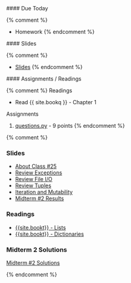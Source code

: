 <article class="due" markdown="block">
#### Due Today

{% comment %}
* Homework
{% endcomment %}

</article>

<article class="slides" markdown="block">
#### Slides

{% comment %}
* [Slides](classes/01/intro.html)
{% endcomment %}

</article>

<article class="assignments" markdown="block">
#### Assignments / Readings		

{% comment %}
Readings

* Read {{ site.bookq }} - Chapter 1

Assignments 

1. [questions.py](homework/hw01/questions.py) - 9 points
{% endcomment %}
</article>
{% comment %}
<a name="class25"></a>

### Slides

* [About Class #25](classes/25/meta.html)
* [Review Exceptions](classes/25/exceptions.html)
* [Review File I/O](classes/25/file-io.html)
* [Review Tuples](classes/25/tuples.html)
* [Iteration and Mutability](classes/25/list_iteration_mutability_review.html)
* [Midterm #2 Results](classes/25/exam.html)

<!--
* [Dictionaries](classes/25/dictionaries.html)
* [List Comprehensions](classes/25/list_comprehensions.html)
-->

<!--
* [Midterm](resources/handouts/midterm_2.pdf) and [Solutions](resources/handouts/midterm_2_solutions.pdf)
-->

### Readings

* [{{site.bookt}} - Lists](http://openbookproject.net/thinkcs/python/english3e/lists.html) 
* [{{site.bookt}} - Dictionaries](http://www.openbookproject.net/thinkcs/python/english3e/dictionaries.html)

### Midterm 2 Solutions

[Midterm #2 Solutions](resources/handouts/midterm_2/midterm_2_solutions.pdf)

<!--
<a name="homework11"></a>

### Homework #11

* Due __May 7th__ 
* Any submission on Wednesday, the 7th, before 11PM is on-time
* Submit all files __via NYU Classes__
* Description of each assignment is in a comment in each file

1. [double.py](homework/hw11/double.py)
2. [exercises.py](homework/hw11/exercises.py)
3. [main_jane.py](homework/hw11/main_jane.py)
-->
{% endcomment %}
